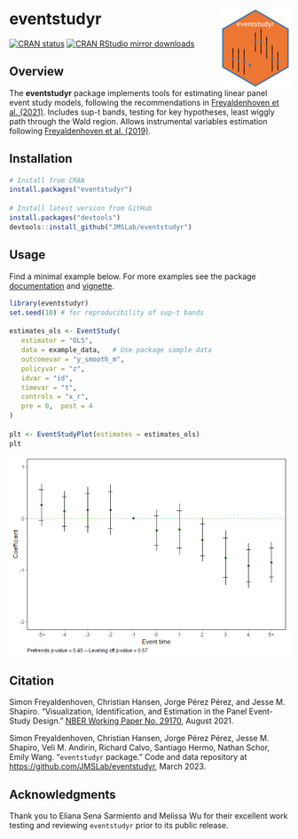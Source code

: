 
<!-- README.md is generated from README.Rmd. Please edit that file -->

# eventstudyr <img src='man/figures/logo.png' align="right" height="139" />

<!-- badges: start -->

[![CRAN
status](https://www.r-pkg.org/badges/version/eventstudyr)](https://CRAN.R-project.org/package=eventstudyr)
[![CRAN RStudio mirror
downloads](https://cranlogs.r-pkg.org/badges/grand-total/eventstudyr)](https://r-pkg.org/pkg/eventstudyr)
<!-- badges: end -->

## Overview

The **eventstudyr** package implements tools for estimating linear panel
event study models, following the recommendations in [Freyaldenhoven et
al. (2021)](https://www.nber.org/papers/w29170). Includes sup-t bands,
testing for key hypotheses, least wiggly path through the Wald region.
Allows instrumental variables estimation following [Freyaldenhoven et
al. (2019)](https://www.aeaweb.org/articles?id=10.1257/aer.20180609).

## Installation

``` r
# Install from CRAN
install.packages("eventstudyr")

# Install latest version from GitHub
install.packages("devtools")
devtools::install_github("JMSLab/eventstudyr")
```

## Usage

Find a minimal example below. For more examples see the package
[documentation](https://cran.r-project.org/package=eventstudyr/eventstudyr.pdf)
and
[vignette](https://cran.r-project.org/package=eventstudyr/vignettes/documentation.html).

``` r
library(eventstudyr)
set.seed(10) # for reproducibility of sup-t bands

estimates_ols <- EventStudy(
   estimator = "OLS",
   data = example_data,   # Use package sample data
   outcomevar = "y_smooth_m",
   policyvar = "z",
   idvar = "id",
   timevar = "t",
   controls = "x_r",
   pre = 0,  post = 4
)

plt <- EventStudyPlot(estimates = estimates_ols)
plt
```

<img src="man/figures/README-example-1.png" alt="Event-study plot using the example data of the package and default plotting options."  />

## Citation

Simon Freyaldenhoven, Christian Hansen, Jorge Pérez Pérez, and Jesse M.
Shapiro. “Visualization, Identification, and Estimation in the Panel
Event-Study Design.” [NBER Working Paper
No. 29170](https://www.nber.org/papers/w29170), August 2021.

Simon Freyaldenhoven, Christian Hansen, Jorge Pérez Pérez, Jesse M.
Shapiro, Veli M. Andirin, Richard Calvo, Santiago Hermo, Nathan Schor,
Emily Wang. “`eventstudyr` package.” Code and data repository at
<https://github.com/JMSLab/eventstudyr>, March 2023.

## Acknowledgments

Thank you to Eliana Sena Sarmiento and Melissa Wu for their excellent
work testing and reviewing `eventstudyr` prior to its public release.
